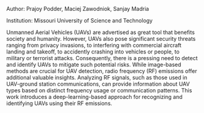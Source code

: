 Author: Prajoy Podder, Maciej Zawodniok, Sanjay Madria

Institution: Missouri University of Science and Technology

Unmanned Aerial Vehicles (UAVs) are advertised as great tool that benefits society and humanity. However, UAVs also pose significant security threats ranging from privacy invasions, to interfering with commercial aircraft landing and takeoff, to accidently crashing into vehicles or people, to military or terrorist attacks. Consequently, there is a pressing need to detect and identify UAVs to mitigate such potential risks. While image-based methods are crucial for UAV detection, radio frequency (RF) emissions offer additional valuable insights. Analyzing RF signals, such as those used in UAV-ground station communications, can provide information about UAV types based on distinct frequency usage or communication patterns. This work introduces a deep-learning-based approach for recognizing and identifying UAVs using their RF emissions.
